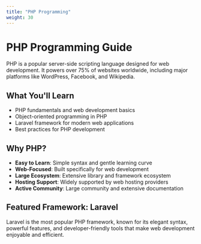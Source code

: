 ```yaml
---
title: "PHP Programming"
weight: 30
---
```


# PHP Programming Guide

PHP is a popular server-side scripting language designed for web development. It powers over 75% of websites worldwide, including major platforms like WordPress, Facebook, and Wikipedia.

## What You'll Learn

- PHP fundamentals and web development basics
- Object-oriented programming in PHP
- Laravel framework for modern web applications
- Best practices for PHP development

## Why PHP?

- **Easy to Learn**: Simple syntax and gentle learning curve
- **Web-Focused**: Built specifically for web development
- **Large Ecosystem**: Extensive library and framework ecosystem
- **Hosting Support**: Widely supported by web hosting providers
- **Active Community**: Large community and extensive documentation

## Featured Framework: Laravel

Laravel is the most popular PHP framework, known for its elegant syntax, powerful features, and developer-friendly tools that make web development enjoyable and efficient.